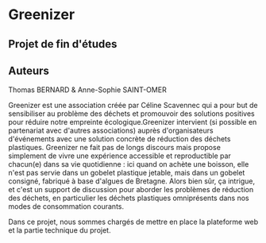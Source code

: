 # Greenizer

Projet de fin d'études
----------------------

Auteurs
-------

Thomas BERNARD &
Anne-Sophie SAINT-OMER


Greenizer est une association créée par Céline Scavennec qui a pour but de sensibiliser au problème des déchets et promouvoir des solutions positives pour réduire notre empreinte écologique.Greenizer intervient (si possible en partenariat avec d'autres associations) auprès d'organisateurs d'événements avec une solution concrète de réduction des déchets plastiques. Greenizer ne fait pas de longs discours mais propose simplement de vivre une expérience accessible et reproductible par chacun(e) dans sa vie quotidienne : ici quand on achète une boisson, elle n'est pas servie dans un gobelet plastique jetable, mais dans un gobelet consigné, fabriqué à base d'algues de Bretagne. Alors bien sûr, ça intrigue, et c'est un support de discussion pour aborder les problèmes de réduction des déchets, en particulier les déchets plastiques omniprésents dans nos modes de consommation courants.

Dans ce projet, nous sommes chargés de mettre en place la plateforme web et la partie technique du projet.


